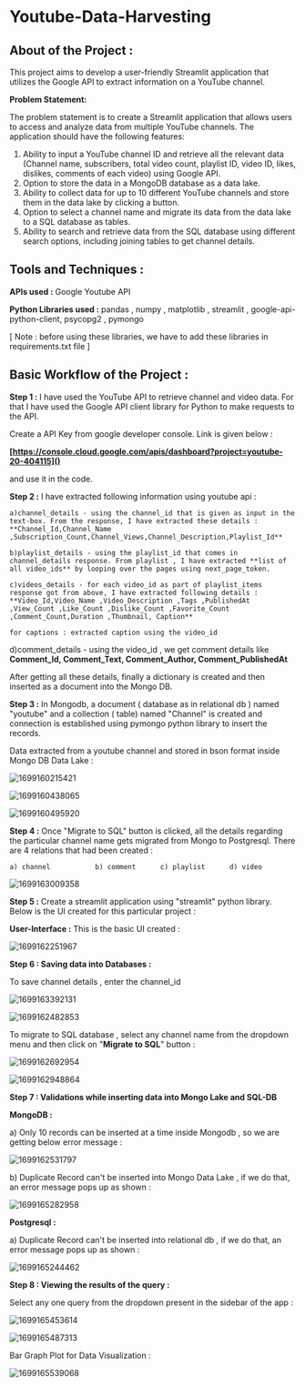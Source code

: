 # Youtube-Data-Harvesting

## **About of the Project :**

This project aims to develop a user-friendly Streamlit application that utilizes the Google API to extract information on a YouTube channel.

**Problem Statement:**

The problem statement is to create a Streamlit application that allows users to access and analyze data from multiple YouTube channels. The application should have the following features:

1. Ability to input a YouTube channel ID and retrieve all the relevant data (Channel name, subscribers, total video count, playlist ID, video ID, likes, dislikes, comments of each video) using Google API.
2. Option to store the data in a MongoDB database as a data lake.
3. Ability to collect data for up to 10 different YouTube channels and store them in the data lake by clicking a button.
4. Option to select a channel name and migrate its data from the data lake to a SQL database as tables.
5. Ability to search and retrieve data from the SQL database using different search options, including joining tables to get channel details.

## Tools and Techniques :


**APIs used :** Google Youtube API

**Python Libraries used :**  pandas , numpy , matplotlib , streamlit , google-api-python-client, psycopg2 , pymongo

[ Note : before using these libraries, we have to add these libraries in requirements.txt file ]


## Basic Workflow of the Project :

**Step 1 :** I have used the YouTube API to retrieve channel and video data. For that I have used the Google API client library for Python to make requests to the API.

Create a API Key from google developer console. Link is given below :

   **[https://console.cloud.google.com/apis/dashboard?project=youtube-20-404115]()**

and use it in the code.


**Step 2 :** I have extracted following information using youtube api :

    a)channel_details - using the channel_id that is given as input in the text-box. From the response, I have extracted these details : **Channel_Id,Channel_Name ,Subscription_Count,Channel_Views,Channel_Description,Playlist_Id**

    b)playlist_details - using the playlist_id that comes in channel_details response. From playlist , I have extracted **list of all video_ids** by looping over the pages using next_page_token.

    c)videos_details - for each video_id as part of playlist_items response got from above, I have extracted following details : **Video_Id,Video_Name ,Video_Description ,Tags ,PublishedAt ,View_Count ,Like_Count ,Dislike_Count ,Favorite_Count ,Comment_Count,Duration ,Thumbnail, Caption**

    for captions : extracted caption using the video_id
    
   d)comment_details - using the video_id , we get comment details like **Comment_Id, Comment_Text, Comment_Author, Comment_PublishedAt**

After getting all these details, finally a dictionary is created and then inserted as a document into the Mongo DB.


**Step 3 :**  In Mongodb, a document ( database as in relational db ) named "youtube" and a collection ( table) named "Channel" is created and connection is established using pymongo python library to insert the records.

Data extracted from a youtube channel and stored in bson format inside Mongo DB Data Lake :

![1699160215421](image/README/1699160215421.png)

![1699160438065](image/README/1699160438065.png)

![1699160495920](image/README/1699160495920.png)


**Step 4 :** Once "Migrate to SQL" button is clicked, all the details regarding the particular channel name gets migrated from Mongo to Postgresql. There are 4 relations that had been created :

    a) channel           b) comment      c) playlist      d) video

![1699163009358](image/README/1699163009358.png)


**Step 5 :**  Create a streamlit application using "streamlit" python library. Below is the UI created for this particular project :

**User-Interface :**   This is the basic UI created :

![1699162251967](image/README/1699162251967.png)


**Step 6 : Saving data into Databases :**

To save channel details , enter the channel_id 

![1699163392131](image/README/1699163392131.png)

![1699162482853](image/README/1699162482853.png)



To migrate to SQL database , select any channel name from the dropdown menu and then click on "**Migrate to SQL**" button :

![1699162692954](image/README/1699162692954.png)

![1699162948864](image/README/1699162948864.png)



**Step 7 : Validations while inserting data into Mongo Lake and SQL-DB**

**MongoDB :**

a) Only 10 records can be inserted at a time inside Mongodb , so we are getting below error message :

![1699162531797](image/README/1699162531797.png)

b) Duplicate Record can't be inserted into Mongo Data Lake , if we do that, an error message pops up as shown :

![1699165282958](image/README/1699165282958.png)

**Postgresql :**

a) Duplicate Record can't be inserted into relational db , if we do that, an error message pops up as shown :

![1699165244462](image/README/1699165244462.png)


**Step 8 : Viewing the results of the query :**

Select any one query from the dropdown present in the sidebar of the app :

![1699165453614](image/README/1699165453614.png)

![1699165487313](image/README/1699165487313.png)

Bar Graph Plot for Data Visualization :

![1699165539068](image/README/1699165539068.png)
